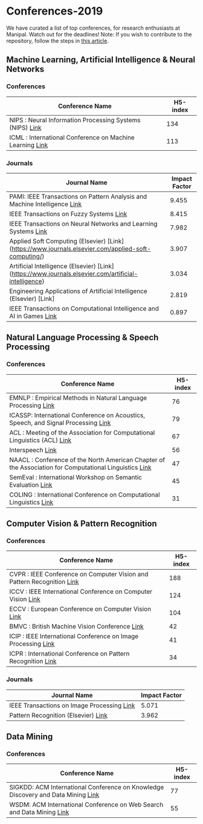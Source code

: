 # Conferences-2019
We have curated a list of top conferences, for research enthusiasts at Manipal. Watch out for the deadlines! 
Note: If you wish to contribute to the repository, follow the steps in [this article](https://codeburst.io/a-step-by-step-guide-to-making-your-first-github-contribution-5302260a2940).

## Machine Learning, Artificial Intelligence & Neural Networks 
### Conferences
Conference Name | H5-index
------------ | -------------
NIPS : Neural Information Processing Systems (NIPS) [Link](https://nips.cc/) | 134
ICML : International Conference on Machine Learning [Link](https://icml.cc/)	 | 113

### Journals
Journal Name | Impact Factor
------------ | -------------
PAMI: IEEE Transactions on Pattern Analysis and Machine Intelligence [Link](https://ieeexplore.ieee.org/xpl/RecentIssue.jsp?punumber=34) | 9.455
IEEE Transactions on Fuzzy Systems [Link](https://ieeexplore.ieee.org/xpl/RecentIssue.jsp?punumber=91) | 8.415
IEEE Transactions on Neural Networks and Learning Systems [Link](https://ieeexplore.ieee.org/xpl/RecentIssue.jsp?punumber=5962385)	 | 7.982
Applied Soft Computing (Elsevier) [Link] (https://www.journals.elsevier.com/applied-soft-computing/) | 3.907
Artificial Intelligence (Elsevier) [Link] (https://www.journals.elsevier.com/artificial-intelligence) | 3.034
Engineering Applications of Artificial Intelligence (Elsevier) [Link] | 2.819
IEEE Transactions on Computational Intelligence and AI in Games [Link](https://ieeexplore.ieee.org/xpl/RecentIssue.jsp?punumber=4804728)|0.897
                                                                                                          

## Natural Language Processing & Speech Processing
### Conferences
Conference Name | H5-index
------------ | -------------
EMNLP : Empirical Methods in Natural Language Processing [Link](https://www.emnlp-ijcnlp2019.org/) | 76
ICASSP: International Conference on Acoustics, Speech, and Signal Processing [Link](https://2019.ieeeicassp.org/) | 79
ACL : Meeting of the Association for Computational Linguistics (ACL) [Link](http://www.acl2019.org/EN/index.xhtml) | 67
Interspeech [Link](https://www.interspeech2019.org/) | 56
NAACL : Conference of the North American Chapter of the Association for Computational Linguistics [Link](https://naacl2019.org/) | 47
SemEval : International Workshop on Semantic Evaluation [Link](http://alt.qcri.org/semeval2019/) | 45
COLING : International Conference on Computational Linguistics [Link](http://coling2018.org/) | 31	


## Computer Vision & Pattern Recognition
### Conferences
Conference Name | H5-index
------------ | -------------
CVPR : IEEE Conference on Computer Vision and Pattern Recognition [Link](http://cvpr2019.thecvf.com/) | 188
ICCV : IEEE International Conference on Computer Vision [Link](http://iccv2019.thecvf.com/)| 124
ECCV : European Conference on Computer Vision [Link](https://link.springer.com/conference/eccv) | 104
BMVC : British Machine Vision Conference [Link](https://bmvc2019.org/) | 42
ICIP : IEEE International Conference on Image Processing [Link](http://2019.ieeeicip.org/) | 41	
ICPR : International Conference on Pattern Recognition [Link](http://www.icpr2018.net/) | 34

### Journals
Journal Name | Impact Factor
------------ | -------------
IEEE Transactions on Image Processing [Link](https://ieeexplore.ieee.org/xpl/RecentIssue.jsp?punumber=83) | 5.071
Pattern Recognition (Elsevier) [Link](https://www.journals.elsevier.com/pattern-recognition) | 3.962

## Data Mining
### Conferences
Conference Name | H5-index
------------ | -------------
SIGKDD: ACM International Conference on Knowledge Discovery and Data Mining [Link](https://www.kdd.org/kdd2019)	| 77
WSDM: ACM International Conference on Web Search and Data Mining [Link](http://www.wsdm-conference.org/2019/) | 55




